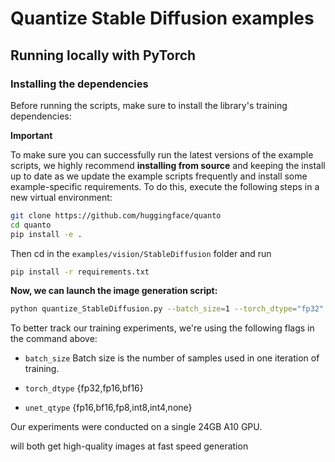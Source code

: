# Quantize Stable Diffusion examples

## Running locally with PyTorch

### Installing the dependencies

Before running the scripts, make sure to install the library's training dependencies:

**Important**

To make sure you can successfully run the latest versions of the example scripts, we highly recommend **installing from source** and keeping the install up to date as we update the example scripts frequently and install some example-specific requirements. To do this, execute the following steps in a new virtual environment:
```bash
git clone https://github.com/huggingface/quanto
cd quanto
pip install -e .
```

Then cd in the `examples/vision/StableDiffusion` folder and run
```bash
pip install -r requirements.txt
```

**Now, we can launch the image generation script:**

```bash
python quantize_StableDiffusion.py --batch_size=1 --torch_dtype="fp32"
```

To better track our training experiments, we're using the following flags in the command above:

* `batch_size` Batch size is the number of samples used in one iteration of training.

* `torch_dtype` {fp32,fp16,bf16}
* `unet_qtype` {fp16,bf16,fp8,int8,int4,none}

Our experiments were conducted on a single 24GB A10 GPU.

<!-- ```bash
bf16-int8

batch_size: 1, torch_dtype: bf16, unet_dtype: int8  in 3.919 seconds.Memory: 2.637GB.
```

```bash
fp16-int8

batch_size: 1, torch_dtype: fp16, unet_dtype: int8  in 3.936 seconds.Memory: 2.631GB.
``` -->

will both get high-quality images at fast speed generation